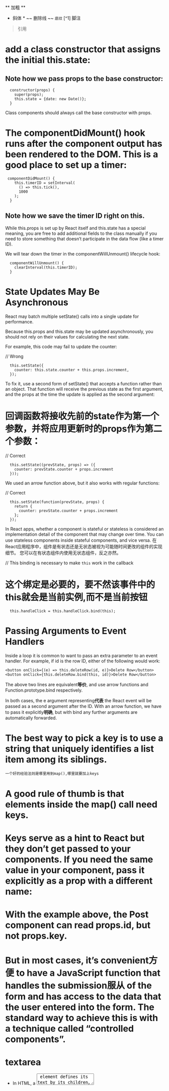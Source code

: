 ** 加粗 **
* 斜体 *
~~ 删除线 ~~
` 底纹 `
[^1] 脚注
> 引用


# add a class constructor that assigns the initial this.state:
## Note how we pass props to the base constructor:
```
  constructor(props) {
    super(props);
    this.state = {date: new Date()};
  }
```
Class components should always call the base constructor with props.

# The componentDidMount() hook runs after the component output has been rendered to the DOM. This is a good place to set up a timer:
```
 componentDidMount() {
    this.timerID = setInterval(
      () => this.tick(),
      1000
    );
  }
```
## Note how we save the timer ID right on this.

While this.props is set up by React itself and this.state has a special meaning, you are free to add additional fields to the class manually if you need to store something that doesn’t participate in the data flow (like a timer ID).

We will tear down the timer in the componentWillUnmount() lifecycle hook:
```
  componentWillUnmount() {
    clearInterval(this.timerID);
  }
```

# State Updates May Be Asynchronous
React may batch multiple setState() calls into a single update for performance.

Because this.props and this.state may be updated asynchronously, you should not rely on their values for calculating the next state.

For example, this code may fail to update the counter:

// Wrong
```
  this.setState({
    counter: this.state.counter + this.props.increment,
  });
```
To fix it, use a second form of setState() that accepts a function rather than an object. That function will receive the previous state as the first argument, and the props at the time the update is applied as the second argument:
# 回调函数将接收先前的state作为第一个参数，并将应用更新时的props作为第二个参数：
// Correct
```
  this.setState((prevState, props) => ({
    counter: prevState.counter + props.increment
  }));
``` 
We used an arrow function above, but it also works with regular functions:

// Correct
```
  this.setState(function(prevState, props) {
    return {
      counter: prevState.counter + props.increment
    };
  });
```

In React apps, whether a component is stateful or stateless is considered an implementation detail of the component that may change over time. You can use stateless components inside stateful components, and vice versa.
在React应用程序中，组件是有状态还是无状态被视为可能随时间更改的组件的实现细节。 您可以在有状态组件内使用无状态组件，反之亦然。

// This binding is necessary to make `this` work in the callback
# 这个绑定是必要的，要不然该事件中的this就会是当前实例,而不是当前按钮
```
  this.handleClick = this.handleClick.bind(this);
```


# Passing Arguments to Event Handlers
Inside a loop it is common to want to pass an extra parameter to an event handler. For example, if id is the row ID, either of the following would work:
```
<button onClick={(e) => this.deleteRow(id, e)}>Delete Row</button>
<button onClick={this.deleteRow.bind(this, id)}>Delete Row</button>
```
The above two lines are equivalent**等价**, and use arrow functions and Function.prototype.bind respectively.

In both cases, the e argument representing**代表** the React event will be passed as a second argument after the ID. With an arrow function, we have to pass it explicitly**明确**, but with bind any further arguments are automatically forwarded.

# The best way to pick a key is to use a **string** that uniquely identifies a list item among its siblings.

`一个好的经验法则是哪里用到map(),哪里就要加上keys`
# A good rule of thumb is that elements inside the map() call need keys.

# Keys serve as a hint to React but they don’t get passed to your components. If you need the same value in your component, pass it explicitly as a prop with a different name:
# With the example above, the Post component can read props.id, but not props.key.

# But in most cases, it’s convenient**方便** to have a JavaScript function that handles the submission**服从** of the form and has access to the data that the user entered into the form. The standard way to achieve this is with a technique called “controlled components”.

# textarea
- In HTML, a <textarea> element defines its text by its children，In React, a <textarea> uses a value attribute instead.
e.g. <textarea value={this.state.value} />

# select
- Note that the Coconut option is initially selected, because of the selected attribute. React, instead of using this selected attribute, uses a value attribute on the root select tag. 
e.g. <select value={this.state.value}><option>其他</option></select>

# Overall, this makes it so that <input type="text">, <textarea>, and <select> all work very similarly - they all accept a value attribute that you can use to implement a controlled component.

# file input is an uncontrolled component

# Handling Multiple Inputs（操作多个input时）
```
  handleInputChange(event) {
    const target = event.target;
    const value = target.type === 'checkbox' ? target.checked : target.value;
    const name = target.name;

    this.setState({
      [name]: value
    });
  }
```
```
  <form>
    <label>
      Is going:
      <input
        name="isGoing"
        type="checkbox"
        checked={this.state.isGoing}
        onChange={this.handleInputChange} />
    </label>
    <br />
    <label>
      Number of guests:
      <input
        name="numberOfGuests"
        type="number"
        value={this.state.numberOfGuests}
        onChange={this.handleInputChange} />
    </label>
  </form>
```

# Note how we used the ES6 computed property name syntax to update the state key corresponding to the given input name:
```
this.setState({
  [name]: value
});
```
- It is equivalent to this ES5 code:
```
var partialState = {};
partialState[name] = value;
this.setState(partialState);
```

# JSX removes whitespace at the beginning and ending of a line. It also removes blank lines. New lines adjacent to tags are removed; new lines that occur in the middle of string literals are condensed into a single space. So these all render to the same thing:
JSX会删除每行开头和结尾的空格，并且也会删除空行。邻接标签的空行也会被移除，字符串之间的空格会被压缩成一个空格，因此下面的渲染效果都是相同的：
```
<div>Hello World</div>

<div>
  Hello World
</div>

<div>
  Hello
  World
</div>

<div>

  Hello World
</div>
```

# When to Use Refs
There are a few good use cases for refs:

Managing focus, text selection, or media playback.
Triggering imperative animations.
Integrating with third-party DOM libraries.
老版本
```
<input type="text" ref={(input) => { this.textInput = input; }} />
```

新版本
```
<div ref={this.myRef} />;
var this.myRef = React.createRef()
this.myRef.current
```

# context:Using context, we can avoid passing props through intermediate elements:
```
const ThemeContext = React.createContext('light');
App
<ThemeContext.Provider value="dark">
	<Toolbar />
<ThemeContext.Provider>

Toolbar
<ThemeButton />

ThemeButton
<ThemeContext.Consumer>
	{theme => <Button {...props} theme={theme} />}
<ThemeContext.Consumer>
```
Requires a function as a child. The function receives the current context value and returns a React node. The value argument passed to the function will be equal to the value prop of the closest Provider for this context above in the tree. If there is no Provider for this context above, the value argument will be equal to the defaultValue that was passed to createContext().

Note: passing undefined as a Provider value does not cause Consumers to use defaultValue.
传递undefined座位提供者不会导致消费者使用defaultValue

# Fragments
A common pattern is for a component to return a list of children. Take this example React snippet:
```
class Table extends React.Component {
  render() {
    return (
      <table>
        <tr>
          <Columns />
        </tr>
      </table>
    );
  }
}
```
<Columns /> would need to return multiple <td> elements in order for the rendered HTML to be valid. If a parent div was used inside the render() of <Columns />, then the resulting HTML will be invalid.
```
class Columns extends React.Component {
  render() {
    return (
      <div>
        <td>Hello</td>
        <td>World</td>
      </div>
    );
  }
}
```

results in a <Table /> output of:
```
<table>
  <tr>
    <div>
		<td>Hello</td>
		<td>World</td>
    </div>
  </tr>
</table>
```

usage:
```
class Columns extends React.Component {
  render() {
    return (
      <React.Fragment>
        <td>Hello</td>
        <td>World</td>
      </React.Fragment>
    );
  }
}
```
which results in a correct <Table /> output of:
```
<table>
  <tr>
    <td>Hello</td>
    <td>World</td>
  </tr>
</table>
```